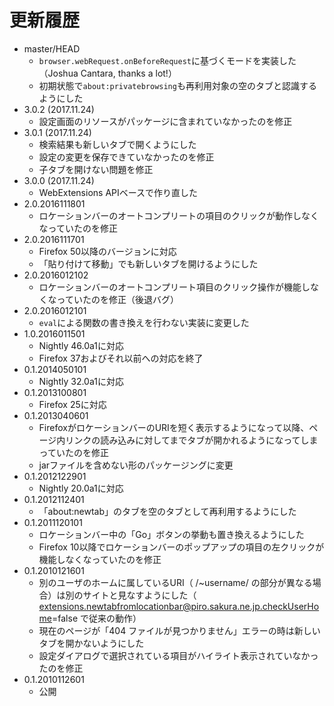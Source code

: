 # 更新履歴

 - master/HEAD
   * `browser.webRequest.onBeforeRequest`に基づくモードを実装した（Joshua Cantara, thanks a lot!）
   * 初期状態で`about:privatebrowsing`も再利用対象の空のタブと認識するようにした
 - 3.0.2 (2017.11.24)
   * 設定画面のリソースがパッケージに含まれていなかったのを修正
 - 3.0.1 (2017.11.24)
   * 検索結果も新しいタブで開くようにした
   * 設定の変更を保存できていなかったのを修正
   * 子タブを開けない問題を修正
 - 3.0.0 (2017.11.24)
   * WebExtensions APIベースで作り直した
 - 2.0.2016111801
   * ロケーションバーのオートコンプリートの項目のクリックが動作しなくなっていたのを修正
 - 2.0.2016111701
   * Firefox 50以降のバージョンに対応
   * 「貼り付けて移動」でも新しいタブを開けるようにした
 - 2.0.2016012102
   * ロケーションバーのオートコンプリート項目のクリック操作が機能しなくなっていたのを修正（後退バグ）
 - 2.0.2016012101
   * `eval`による関数の書き換えを行わない実装に変更した
 - 1.0.2016011501
   * Nightly 46.0a1に対応
   * Firefox 37およびそれ以前への対応を終了
 - 0.1.2014050101
   * Nightly 32.0a1に対応
 - 0.1.2013100801
   * Firefox 25に対応
 - 0.1.2013040601
   * FirefoxがロケーションバーのURIを短く表示するようになって以降、ページ内リンクの読み込みに対してまでタブが開かれるようになってしまっていたのを修正
   * jarファイルを含めない形のパッケージングに変更
 - 0.1.2012122901
   * Nightly 20.0a1に対応
 - 0.1.2012112401
   * 「about:newtab」のタブを空のタブとして再利用するようにした
 - 0.1.2011120101
   * ロケーションバー中の「Go」ボタンの挙動も置き換えるようにした
   * Firefox 10以降でロケーションバーのポップアップの項目の左クリックが機能しなくなっていたのを修正
 - 0.1.2010121601
   * 別のユーザのホームに属しているURI（ /~username/ の部分が異なる場合）は別のサイトと見なすようにした（ extensions.newtabfromlocationbar@piro.sakura.ne.jp.checkUserHome=false で従来の動作）
   * 現在のページが「404 ファイルが見つかりません」エラーの時は新しいタブを開かないようにした
   * 設定ダイアログで選択されている項目がハイライト表示されていなかったのを修正
 - 0.1.2010112601
   * 公開
